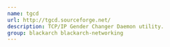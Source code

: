 ```yaml
---
name: tgcd
url: http://tgcd.sourceforge.net/
description: TCP/IP Gender Changer Daemon utility.
group: blackarch blackarch-networking
---
```

